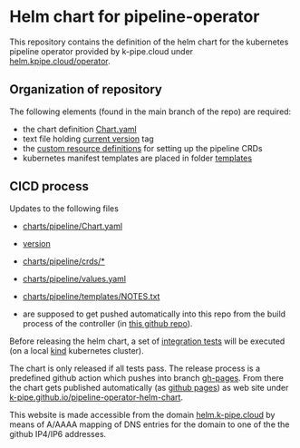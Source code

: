 # Helm chart for pipeline-operator

This repository contains the definition of the helm chart for the kubernetes pipeline operator provided by k-pipe.cloud under [helm.kpipe.cloud/operator](https://helm.kpipe.cloud/operator).

## Organization of repository 

The following elements (found in the main branch of the repo) are required:

 - the chart definition [Chart.yaml](./charts/pipeline/Chart.yaml)
 - text file holding [current version](./version) tag
 - the [custom resource definitions](./charts/pipeline/crds) for setting up the pipeline CRDs  
 - kubernetes manifest templates are placed in folder [templates](./charts/pipeline/templates)

## CICD process

Updates to the following files 
 - [charts/pipeline/Chart.yaml](./charts/pipeline/Chart.yaml)
 - [version](./version)
 - [charts/pipeline/crds/*](./charts/pipeline/crds)
 - [charts/pipeline/values.yaml](./charts/pipeline/values.yaml) 
 - [charts/pipeline/templates/NOTES.txt](./charts/pipeline/templates/NOTES.txt)

 - are supposed to get pushed automatically into this repo from the build process of the controller (in [this github repo](https://github.com/k-pipe/pipeline-operator/)). 

Before releasing the helm chart, a set of [integration tests](./tests) will be executed (on a local [kind](https://kind.sigs.k8s.io/) kubernetes cluster).

The chart is only released if all tests pass. The release process is a predefined github action which pushes into branch [gh-pages](https://github.com/k-pipe/pipeline-operator-helm-chart/tree/gh-pages).
From there the chart gets published automatically (as [github pages](https://github.com/k-pipe/pipeline-operator-helm-chart/settings/pages)) as
web site under  [k-pipe.github.io/pipeline-operator-helm-chart](https://k-pipe.github.io/pipeline-operator-helm-chart). 

This website is made accessible from the domain [helm.k-pipe.cloud](https://helm.k-pipe.cloud) by means of A/AAAA mapping of DNS entries for the domain to 
one of the the github IP4/IP6 addresses.

